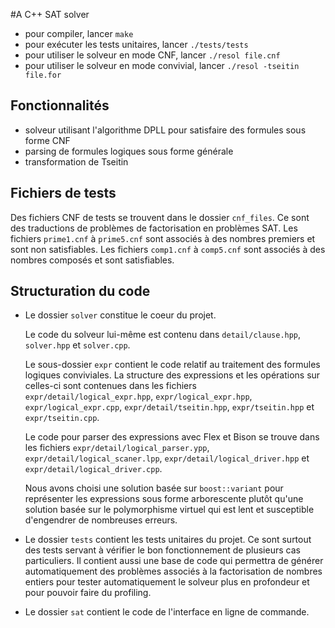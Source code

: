 #A C++ SAT solver

* pour compiler, lancer `make`
* pour exécuter les tests unitaires, lancer `./tests/tests`
* pour utiliser le solveur en mode CNF, lancer `./resol file.cnf`
* pour utiliser le solveur en mode convivial, lancer `./resol -tseitin file.for`

## Fonctionnalités
* solveur utilisant l'algorithme DPLL pour satisfaire des formules sous forme CNF
* parsing de formules logiques sous forme générale
* transformation de Tseitin

## Fichiers de tests
Des fichiers CNF de tests se trouvent dans le dossier `cnf_files`. Ce sont
des traductions de problèmes de factorisation en problèmes SAT. Les fichiers
`prime1.cnf` à `prime5.cnf` sont associés à des nombres premiers et sont non
satisfiables. Les fichiers `comp1.cnf` à `comp5.cnf` sont associés à des nombres
composés et sont satisfiables.

## Structuration du code

* Le dossier `solver` constitue le coeur du projet.

    Le code du solveur lui-même est contenu dans `detail/clause.hpp`, `solver.hpp` et `solver.cpp`.

    Le sous-dossier `expr` contient le code relatif au traitement des formules logiques conviviales. La structure des expressions et les opérations sur celles-ci sont contenues dans les fichiers `expr/detail/logical_expr.hpp`, `expr/logical_expr.hpp`, `expr/logical_expr.cpp`, `expr/detail/tseitin.hpp`, `expr/tseitin.hpp` et `expr/tseitin.cpp`.

    Le code pour parser des expressions avec Flex et Bison se trouve dans les fichiers `expr/detail/logical_parser.ypp`, `expr/detail/logical_scaner.lpp`, `expr/detail/logical_driver.hpp` et `expr/detail/logical_driver.cpp`.

    Nous avons choisi une solution basée sur `boost::variant` pour représenter les expressions sous forme arborescente plutôt qu'une solution basée sur le polymorphisme virtuel qui est lent et susceptible d'engendrer de nombreuses erreurs.

* Le dossier `tests` contient les tests unitaires du projet. Ce sont surtout des tests servant à vérifier le bon fonctionnement de plusieurs cas particuliers. Il contient aussi une base de code qui permettra de générer automatiquement des problèmes associés à la factorisation de nombres entiers pour tester automatiquement le solveur plus en profondeur et pour pouvoir faire du profiling.

* Le dossier `sat` contient le code de l'interface en ligne de commande.
